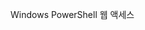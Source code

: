 <Token xmlns:xlink="http://www.w3.org/1999/xlink">Windows PowerShell 웹 액세스</Token>

<!--HONumber=Apr16_HO1-->


